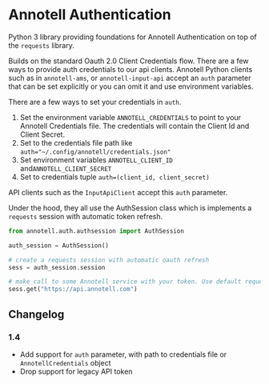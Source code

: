 # Annotell Authentication

Python 3 library providing foundations for Annotell Authentication
on top of the `requests` library. 

Builds on the standard Oauth 2.0 Client Credentials flow. There are a few ways to provide auth credentials to our api
 clients. Annotell Python clients such as in `annotell-ams`, or `annotell-input-api` accept an `auth` parameter that
  can be set explicitly or you can omit it and use environment variables. 

There are a few ways to set your credentials in `auth`. 
1. Set the environment variable `ANNOTELL_CREDENTIALS` to point to your Annotell Credentials file. 
The credentials will contain the Client Id and Client Secret.
2. Set to the credentials file path like `auth="~/.config/annotell/credentials.json"` 
3. Set environment variables `ANNOTELL_CLIENT_ID` and`ANNOTELL_CLIENT_SECRET`
4. Set to credentials tuple `auth=(client_id, client_secret)` 

API clients such as the `InputApiClient` accept this `auth` parameter.

Under the hood, they all use the AuthSession class which is implements a `requests` session with automatic token
 refresh.    
```python
from annotell.auth.authsession import AuthSession

auth_session = AuthSession()

# create a requests session with automatic oauth refresh  
sess = auth_session.session

# make call to some Annotell service with your token. Use default requests 
sess.get("https://api.annotell.com")
```

## Changelog

### 1.4
- Add support for `auth` parameter, with path to credentials file or `AnnotellCredentials` object
- Drop support for legacy API token
